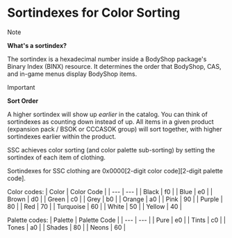 ﻿# Sortindexes for Color Sorting

> [!NOTE] 
> **What's a sortindex?**
>
> The sortindex is a hexadecimal number inside a BodyShop package's Binary Index (BINX) resource. It determines the order that BodyShop, CAS, and in-game menus display BodyShop items.

> [!IMPORTANT] 
> **Sort Order**
>
> A higher sortindex will show up *earlier* in the catalog. You can think of sortindexes as counting down instead of up.
> All items in a given product (expansion pack / BSOK or CCCASOK group) will sort together, with higher sortindexes earlier within the product.

SSC achieves color sorting (and color palette sub-sorting) by setting the sortindex of each item of clothing.

Sortindexes for SSC clothing are 0x0000[2-digit color code][2-digit palette code].

Color codes:
| Color | Color Code |
| --- | --- |
| Black | f0 |
| Blue | e0 |
| Brown | d0 |
| Green | c0 |
| Grey | b0 |
| Orange | a0 |
| Pink | 90 |
| Purple | 80 |
| Red | 70 |
| Turquoise | 60 |
| White | 50 |
| Yellow | 40 |

Palette codes:
| Palette | Palette Code |
| --- | --- |
| Pure | e0 |
| Tints | c0 |
| Tones | a0 |
| Shades | 80 |
| Neons | 60 |


